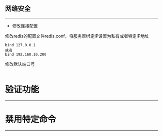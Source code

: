 ## 网络安全

---

* 修改连接配置

修改redis的配置文件redis.conf，将服务器绑定IP设置为私有或者特定IP地址

```Redis
bind 127.0.0.1
或者
bind 192.168.10.200
```

修改默认端口号

```Redis

```

# 验证功能

---

# 禁用特定命令

---

## 



